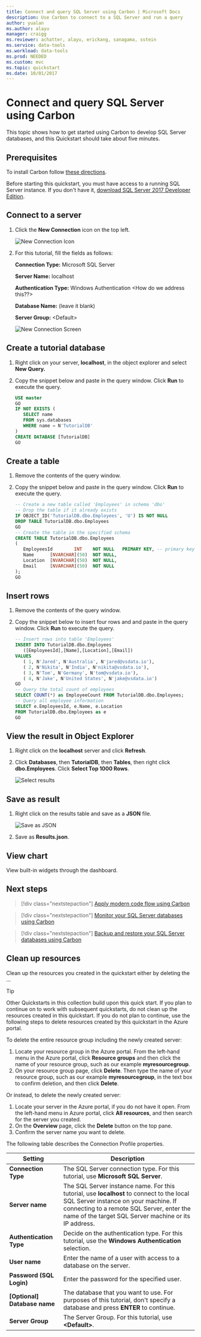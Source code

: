 ```yaml
---
title: Connect and query SQL Server using Carbon | Microsoft Docs
description: Use Carbon to connect to a SQL Server and run a query
author: yualan
ms.author: alayu
manager: craigg
ms.reviewer: achatter, alayu, erickang, sanagama, sstein
ms.service: data-tools
ms.workload: data-tools
ms.prod: NEEDED
ms.custom: mvc
ms.topic: quickstart
ms.date: 10/01/2017
---
```


# Connect and query SQL Server using Carbon
This topic shows how to get started using Carbon to develop SQL Server databases, and this Quickstart should take about five minutes.

## Prerequisites
To install Carbon follow [these directions](download.md).

Before starting this quickstart, you must have access to a running SQL Server instance. If you don't have it, [download SQL Server 2017 Developer Edition](https://go.microsoft.com/fwlink/?linkid=853016).

## Connect to a server
1. Click the **New Connection** icon on the top left.
   
   ![New Connection Icon](media/quickstart-sql-server/new-connection-icon.png)

2. For this tutorial, fill the fields as follows:

   **Connection Type:** Microsoft SQL Server
 
   **Server Name:** localhost

   **Authentication Type:** Windows Authentication <How do we address this??>

   **Database Name:** (leave it blank)

   **Server Group:** \<Default\>

   ![New Connection Screen](media/quickstart-sql-server/new-connection-screen.png)

## Create a tutorial database
1. Right click on your server, **localhost**, in the object explorer and select **New Query.**


2. Copy the snippet below and paste in the query window. Click **Run** to execute the query.

   ```sql
   USE master
   GO
   IF NOT EXISTS (
      SELECT name
      FROM sys.databases
      WHERE name = N'TutorialDB'
   )
   CREATE DATABASE [TutorialDB]
   GO
   ```

## Create a table
1. Remove the contents of the query window.

2. Copy the snippet below and paste in the query window. Click **Run** to execute the query.
   ```sql
   -- Create a new table called 'Employees' in schema 'dbo'
   -- Drop the table if it already exists
   IF OBJECT_ID('TutorialDB.dbo.Employees', 'U') IS NOT NULL
   DROP TABLE TutorialDB.dbo.Employees
   GO
   -- Create the table in the specified schema
   CREATE TABLE TutorialDB.dbo.Employees
   (
      EmployeesId        INT    NOT NULL   PRIMARY KEY, -- primary key column
      Name      [NVARCHAR](50)  NOT NULL,
      Location  [NVARCHAR](50)  NOT NULL,
      Email     [NVARCHAR](50)  NOT NULL
   );
   GO
   ```

## Insert rows
1. Remove the contents of the query window.

2. Copy the snippet below to insert four rows and and paste in the query window. Click **Run** to execute the query.
   ```sql
   -- Insert rows into table 'Employees'
   INSERT INTO TutorialDB.dbo.Employees
      ([EmployeesId],[Name],[Location],[Email])
   VALUES
      ( 1, N'Jared', N'Australia', N'jared@vsdata.io'),
      ( 2, N'Nikita', N'India', N'nikita@vsdata.io'),
      ( 3, N'Tom', N'Germany', N'tom@vsdata.io'),
      ( 4, N'Jake', N'United States', N'jake@vsdata.io')   
   GO   
   -- Query the total count of employees
   SELECT COUNT(*) as EmployeeCount FROM TutorialDB.dbo.Employees;
   -- Query all employee information
   SELECT e.EmployeesId, e.Name, e.Location 
   FROM TutorialDB.dbo.Employees as e
   GO
   ```

## View the result in Object Explorer
1. Right click on the **localhost** server and click **Refresh**.

2. Click **Databases**, then **TutorialDB**, then **Tables**, then right click **dbo.Employees**. Click **Select Top 1000 Rows**.

   ![Select results](media/quickstart-sql-server/select-results.png)

## Save as result
1. Right click on the results table and save as a **JSON** file.

   ![Save as JSON](media/quickstart-sql-server/save-as-json.png)

2. Save as **Results.json**.

## View chart
View built-in widgets through the dashboard.

## Next steps
> [!div class="nextstepaction"]
> [Apply modern code flow using Carbon](tutorial-modern-code-flow-sql-server.md)

> [!div class="nextstepaction"]
> [Monitor your SQL Server databases using Carbon](tutorial-monitoring-sql-server.md)

> [!div class="nextstepaction"]
> [Backup and restore your SQL Server databases using Carbon](tutorial-backup-restore-sql-server.md)

## Clean up resources
Clean up the resources you created in the quickstart either by deleting the ...

> [!TIP]
> Other Quickstarts in this collection build upon this quick start. If you plan to continue on to work with subsequent quickstarts, do not clean up the resources created in this quickstart. If you do not plan to continue, use the following steps to delete resources created by this quickstart in the Azure portal.

To delete the entire resource group including the newly created server:
1.	Locate your resource group in the Azure portal. From the left-hand menu in the Azure portal, click **Resource groups** and then click the name of your resource group, such as our example **myresourcegroup**.
2.	On your resource group page, click **Delete**. Then type the name of your resource group, such as our example **myresourcegroup**, in the text box to confirm deletion, and then click **Delete**.

Or instead, to delete the newly created server:
1.	Locate your server in the Azure portal, if you do not have it open. From the left-hand menu in Azure portal, click **All resources**, and then search for the server you created.
2.	On the **Overview** page, click the **Delete** button on the top pane.
3.	Confirm the server name you want to delete.

   The following table describes the Connection Profile properties.

   | Setting | Description |
   |-----|-----|
   | **Connection Type** | The SQL Server connection type. For this tutorial, use **Microsoft SQL Server**. |
   | **Server name** | The SQL Server instance name. For this tutorial, use **localhost** to connect to the local SQL Server instance on your machine. If connecting to a remote SQL Server, enter the name of the target SQL Server machine or its IP address. |
   | **Authentication Type** | Decide on the authentication type. For this tutorial, use the **Windows Authentication** selection. |
   | **User name** | Enter the name of a user with access to a database on the server. |
   | **Password (SQL Login)** | Enter the password for the specified user. | 
   | **[Optional] Database name** | The database that you want to use. For purposes of this tutorial, don't specify a database and press **ENTER** to continue. |
   | **Server Group** | The Server Group. For this tutorial, use **\<Default\>**.